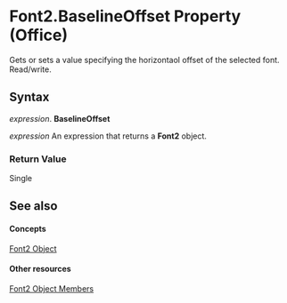 
# Font2.BaselineOffset Property (Office)

Gets or sets a value specifying the horizontaol offset of the selected font. Read/write.


## Syntax

 _expression_. **BaselineOffset**

 _expression_ An expression that returns a **Font2** object.


### Return Value

Single


## See also


#### Concepts


[Font2 Object](8e892c52-56d9-72bd-2893-b15a17cd59ae.md)
#### Other resources


[Font2 Object Members](8c91a433-b474-486a-4c03-eb9f7b44ecb0.md)
